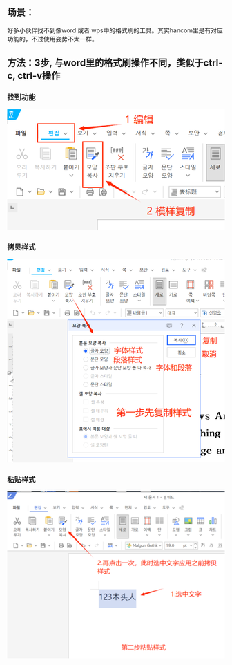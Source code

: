## 场景：
  好多小伙伴找不到像word 或者 wps中的格式刷的工具。其实hancom里是有对应功能的，不过使用姿势不太一样。

## 方法：3步, 与word里的格式刷操作不同，类似于ctrl-c, ctrl-v操作
### 找到功能
![](/res/pic/style_copy_func.png)

### 拷贝样式
![](/res/pic/style_copy.png)

### 粘贴样式
![](/res/pic/style_paste.png)


